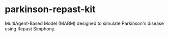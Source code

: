 # parkinson-repast-kit
MultiAgent-Based Model (MABM) designed to simulate Parkinson's disease using Repast Simphony.
